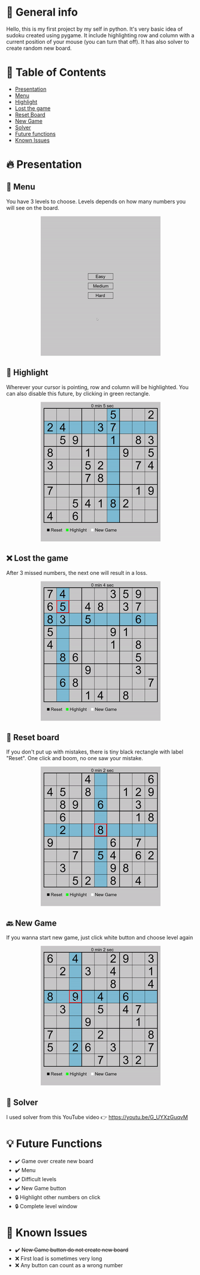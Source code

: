 # :round_pushpin: General info
Hello, this is my first project by my self in python. It's very basic idea of sudoku created using pygame. It include highlighting row and column with a current position of your mouse (you can turn that off). It has also solver to create random new board.
# :open_file_folder: Table of Contents
* [Presentation](#fire-presentation)
* [Menu](#pagefacingup-menu)
* [Highlight](#gem-highlight)
* [Lost the game](#x-lost-the-game)
* [Reset Board](#arrowscounterclockwise-reset-board)
* [New Game](#back-new-game)
* [Solver](#ghost-solver)
* [Future functions](#bulb-future-functions)
* [Known Issues](#ladybeetle-known-issues)

# :fire: Presentation

## :page_facing_up: Menu
You have 3 levels to choose. Levels depends on how many numbers you will see on the board.

<div id="header" align="center">
    <img src=./Photos/Menu.gif>
</div>

## :gem: Highlight
Wherever your cursor is pointing, row and column will be highlighted. You can also disable this future, by clicking in green rectangle.

<div id="header" align="center">
    <img src=./Photos/Board_with_highlight.gif>
</div>

## :x: Lost the game
After 3 missed numbers, the next one will result in a loss.

<div id="header" align="center">
    <img src=./Photos/Game_Over.gif>
</div>

## :arrows_counterclockwise: Reset board
If you don't put up with mistakes, there is tiny black rectangle with label "Reset". One click and boom, no one saw your mistake.

<div id="header" align="center">
    <img src=./Photos/Reset.gif>
</div>

## :back: New Game
If you wanna start new game, just click white button and choose level again

<div id="header" align="center">
    <img src=./Photos/New_Game.gif>
</div>

## :ghost: Solver
I used solver from this YouTube video :point_right: https://youtu.be/G_UYXzGuqvM

# :bulb: Future Functions
* :heavy_check_mark: Game over create new board
* :heavy_check_mark: Menu
* :heavy_check_mark: Difficult levels
* :heavy_check_mark: New Game button
* :lock: Highlight other numbers on click
* :lock: Complete level window
# :lady_beetle: Known Issues
* :heavy_check_mark: ~~New Game button do not create new board~~
* :x: First load is sometimes very long
* :x: Any button can count as a wrong number
